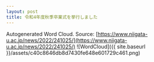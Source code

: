 ```yaml
---
layout: post
title: 令和4年度秋季卒業式を挙行しました
---
```

Autogenerated Word Cloud.
Source\: [https://www.niigata-u.ac.jp/news/2022/241025/](https://www.niigata-u.ac.jp/news/2022/241025/)
![WordCloud]({{ site.baseurl }}/assets/c40c8646db8d7430fe648e601729c461.png)